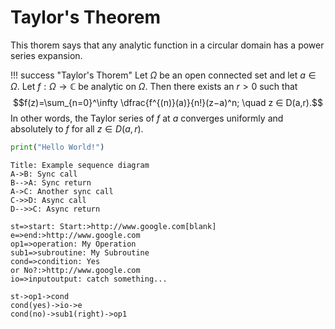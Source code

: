 # Taylor's Theorem

This thorem says that any analytic function in a circular domain has a power series expansion.

!!! success "Taylor's Thorem"
     Let $\Omega$ be an open connected set and let $a\in \Omega$. Let $f:\Omega→\mathbb{C}$ be analytic on $\Omega$. Then there exists an $r>0$ such that
     $$f(z)=\sum_{n=0}^\infty \dfrac{f^{(n)}(a)}{n!}(z−a)^n; \quad z ∈ D(a,r).$$
     In other words, the Taylor series of $f$ at $a$ converges uniformly and absolutely to $f$ for all $z∈D(a,r)$.


```python
print("Hello World!")
```

```sequence
Title: Example sequence diagram
A->B: Sync call
B-->A: Sync return
A->C: Another sync call
C->>D: Async call
D-->>C: Async return
```

```flow
st=>start: Start:>http://www.google.com[blank]
e=>end:>http://www.google.com
op1=>operation: My Operation
sub1=>subroutine: My Subroutine
cond=>condition: Yes
or No?:>http://www.google.com
io=>inputoutput: catch something...

st->op1->cond
cond(yes)->io->e
cond(no)->sub1(right)->op1
```
